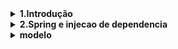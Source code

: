 

<details>
  <summary> <b> 1.Introdução </b> <i></i> </summary>

- [x] 1.1. Introdução ao treinamento
- [x]  1.2. Como usar o suporte da AlgaWorks
- [x] 1.3. Por que desenvolver REST APIs?
- [x] 1.4. Conhecendo o modelo de dominio do projeto do curso
- [x] 1.5. Preparando o ambiente de desenvolvimento: JDK e STS for Eclipse
  </details>

<details>
  <summary> <b> 2.Spring e injecao de dependencia </b> <i></i> </summary>

- [x] 2.1. Por que aprender e usar Spring?
- [x] 2.2. Conhecendo o ecossistema Spring
- [x] 2.3. Spring vs Jakarta EE (Java EE)
- [x] 2.4. Conhecendo o Spring Boot
- [x] 2.5. Criando um projeto Spring Boot com Spring Initializr
- [x] 2.6. Conhecendo o Maven e o pom.xml de um projeto Spring Boot
- [x] 2.7. Criando um controller com Spring MVC
- [x] 2.8. Restart mais rápido da aplicação com DevTools
- [x] 2.9. O que é injeção de dependências?
- [x] 2.10. Conhecendo o IoC Container do Spring
- [x] 2.11. Definindo beans com @Component
- [x] 2.12. Injetando dependências (beans Spring)
- [x] 2.13. Usando @Configuration e @Bean para definir beans
- [x] 2.14. Conhecendo os pontos de injeção e a anotação @Autowired
- [x] 2.15. Dependência opcional com @Autowired
- [x] 2.16. Ambiguidade de beans e injeção de lista de beans
- [x] 2.17. Desambiguação de beans com @Primary
- [x] 2.18. Desambiguação de beans com @Qualifier
- [x] 2.19. Desambiguação de beans com anotação customizada
- [x] 2.20. Mudando o comportamento da aplicação com Spring Profiles
- [x] 2.21. Criando métodos de callback do ciclo de vida dos beans
- [x] 2.22. Publicando e consumindo eventos customizados
- [x] 2.23. Configurando projetos Spring Boot com o application.properties
- [x] 2.24. Substituindo propriedades via linha de comando e variáveis de ambiente
- [ ] 2.25. Criando e acessando propriedades customizadas com @Value
- [ ]
- [ ]
- [ ]
  </details>

<details>
  <summary> <b> modelo </b> <i></i> </summary>

- [ ]
- [ ]
- [ ]
- [ ]
- [ ]
- [ ]
- [ ]
- [ ]
  </details>
